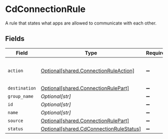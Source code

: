# CdConnectionRule

A rule that states what apps are allowed to communicate with each other.


## Fields

| Field                                                                                        | Type                                                                                         | Required                                                                                     | Description                                                                                  |
| -------------------------------------------------------------------------------------------- | -------------------------------------------------------------------------------------------- | -------------------------------------------------------------------------------------------- | -------------------------------------------------------------------------------------------- |
| `action`                                                                                     | [Optional[shared.ConnectionRuleAction]](undefined/models/shared/connectionruleaction.md)     | :heavy_minus_sign:                                                                           | ENCRYPT is not allowed in default rule                                                       |
| `destination`                                                                                | [Optional[shared.ConnectionRulePart]](undefined/models/shared/connectionrulepart.md)         | :heavy_minus_sign:                                                                           | N/A                                                                                          |
| `group_name`                                                                                 | *Optional[str]*                                                                              | :heavy_minus_sign:                                                                           | N/A                                                                                          |
| `id`                                                                                         | *Optional[str]*                                                                              | :heavy_minus_sign:                                                                           | N/A                                                                                          |
| `name`                                                                                       | *Optional[str]*                                                                              | :heavy_minus_sign:                                                                           | N/A                                                                                          |
| `source`                                                                                     | [Optional[shared.ConnectionRulePart]](undefined/models/shared/connectionrulepart.md)         | :heavy_minus_sign:                                                                           | N/A                                                                                          |
| `status`                                                                                     | [Optional[shared.CdConnectionRuleStatus]](undefined/models/shared/cdconnectionrulestatus.md) | :heavy_minus_sign:                                                                           | N/A                                                                                          |